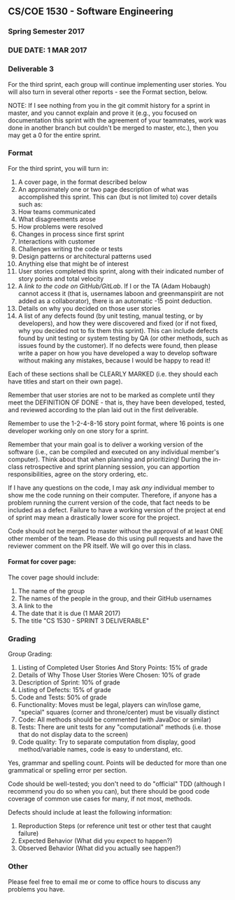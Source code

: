 ## CS/COE 1530 - Software Engineering
### Spring Semester 2017

### DUE DATE: 1 MAR 2017

### Deliverable 3

For the third sprint, each group will continue implementing user stories. You will also turn in several other reports - see the Format section, below.

NOTE: If I see nothing from you in the git commit history for a sprint in master, and you cannot explain and prove it (e.g., you focused on documentation this sprint with the agreement of your teammates, work was done in another branch but couldn't be merged to master, etc.), then you may get a 0 for the entire sprint.

### Format

For the third sprint, you will turn in:

1. A cover page, in the format described below
2. An approximately one or two page description of what was accomplished this sprint. This can (but is not limited to) cover details such as:
  1. How teams communicated
  1. What disagreements arose
  1. How problems were resolved
  1. Changes in process since first sprint
  1. Interactions with customer
  1. Challenges writing the code or tests
  1. Design patterns or architectural patterns used
  1. Anything else that might be of interest
3. User stories completed this sprint, along with their indicated number of story points and total velocity
4. A *link to the code on GitHub/GitLab*.  If I or the TA (Adam Hobaugh) cannot access it (that is, usernames laboon and greenmanspirit are not added as a collaborator), there is an automatic -15 point deduction. 
4. Details on why you decided on those user stories
5. A list of any defects found (by unit testing, manual testing, or by developers), and how they were discovered and fixed (or if not fixed, why you decided not to fix them this sprint). This can include defects found by unit testing or system testing by QA (or other methods, such as issues found by the customer). If no defects were found, then please write a paper on how you have developed a way to develop software without making any mistakes, because I would be happy to read it!

Each of these sections shall be CLEARLY MARKED (i.e. they should each have titles and start on their own page).

Remember that user stories are not to be marked as complete until they meet the DEFINITION OF DONE - that is, they have been developed, tested, and reviewed according to the plan laid out in the first deliverable.

Remember to use the 1-2-4-8-16 story point format, where 16 points is one developer working only on one story for a sprint.  

Remember that your main goal is to deliver a working version of the software (i.e., can be compiled and executed on any individual member's computer).  Think about that when planning and prioritizing!  During the in-class retrospective and sprint planning session, you can apportion responsibilities, agree on the story ordering, etc.

If I have any questions on the code, I may ask *any* individual member to show me the code running on their computer.  Therefore, if anyone has a problem running the current version of the code, that fact needs to be included as a defect.  Failure to have a working version of the project at end of sprint may mean a drastically lower score for the project.

Code should not be merged to master without the approval of at least ONE other member of the team.  Please do this using pull requests and have the reviewer comment on the PR itself.  We will go over this in class.

#### Format for cover page:

The cover page should include:

1. The name of the group
1. The names of the people in the group, and their GitHub usernames
1. A link to the 
1. The date that it is due (1 MAR 2017)
1. The title "CS 1530 - SPRINT 3 DELIVERABLE"

### Grading

Group Grading:

1. Listing of Completed User Stories And Story Points: 15% of grade
1. Details of Why Those User Stories Were Chosen: 10% of grade
1. Description of Sprint: 10% of grade
1. Listing of Defects: 15% of grade
1. Code and Tests: 50% of grade
  1. Functionality: Moves must be legal, players can win/lose game, "special" squares (corner and throne/center) must be visually distinct
  1. Code: All methods should be commented (with JavaDoc or similar)
  1. Tests: There are unit tests for any "computational" methods (i.e. those that do not display data to the screen)
  1. Code quality: Try to separate computation from display, good method/variable names, code is easy to understand, etc.


Yes, grammar and spelling count. Points will be deducted for more than one grammatical or spelling error per section.

Code should be well-tested; you don't need to do "official" TDD (although I recommend you do so when you can), but there should be good code coverage of common use cases for many, if not most, methods.

Defects should include at least the following information:

1. Reproduction Steps (or reference unit test or other test that caught failure)
1. Expected Behavior (What did you expect to happen?)
1. Observed Behavior (What did you actually see happen?)

### Other

Please feel free to email me or come to office hours to discuss any problems you have.